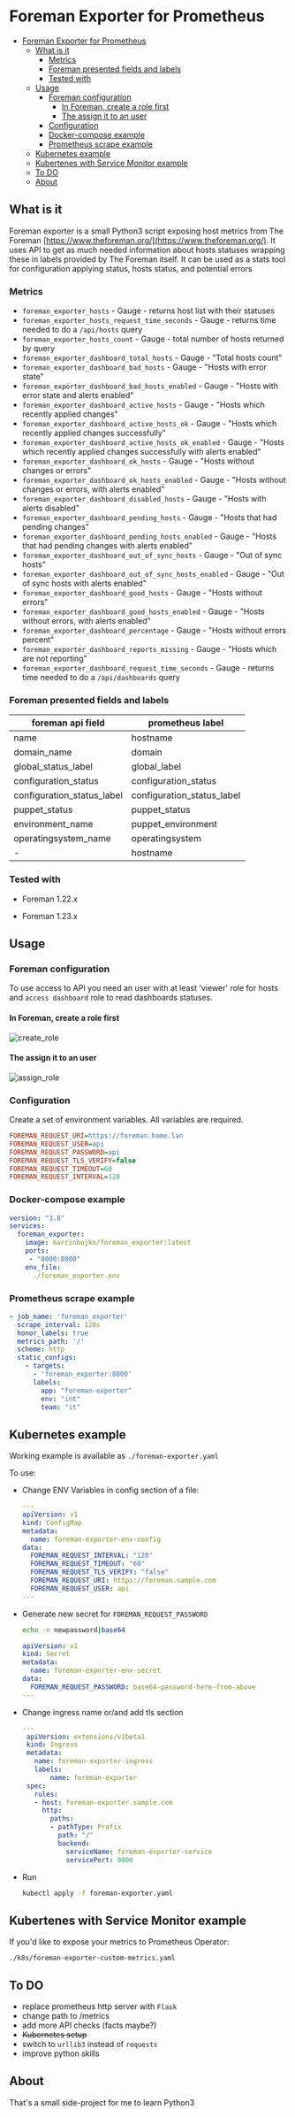 # Foreman Exporter for Prometheus
<!-- TOC -->

- [Foreman Exporter for Prometheus](#foreman-exporter-for-prometheus)
  - [What is it](#what-is-it)
    - [Metrics](#metrics)
    - [Foreman presented fields and labels](#foreman-presented-fields-and-labels)
    - [Tested with](#tested-with)
  - [Usage](#usage)
    - [Foreman configuration](#foreman-configuration)
      - [In Foreman, create a role first](#in-foreman-create-a-role-first)
      - [The assign it to an user](#the-assign-it-to-an-user)
    - [Configuration](#configuration)
    - [Docker-compose example](#docker-compose-example)
    - [Prometheus scrape example](#prometheus-scrape-example)
  - [Kubernetes example](#kubernetes-example)
  - [Kubertenes with Service Monitor example](#kubertenes-with-service-monitor-example)
  - [To DO](#to-do)
  - [About](#about)

<!-- /TOC -->

## What is it

Foreman exporter is a small Python3 script exposing host metrics from The Foreman [https://www.theforeman.org/](https://www.theforeman.org/). It uses API to get as much needed information about hosts statuses wrapping these in labels provided by The Foreman itself.
It can be used as a stats tool for configuration applying status, hosts status, and potential errors

### Metrics

- `foreman_exporter_hosts` - Gauge - returns host list with their statuses
- `foreman_exporter_hosts_request_time_seconds` - Gauge - returns time needed to do a  `/api/hosts` query
- `foreman_exporter_hosts_count` - Gauge - total number of hosts returned by query
- `foreman_exporter_dashboard_total_hosts` - Gauge - "Total hosts count"
- `foreman_exporter_dashboard_bad_hosts` - Gauge - "Hosts with error state"
- `foreman_exporter_dashboard_bad_hosts_enabled` - Gauge - "Hosts with error state and alerts enabled"
- `foreman_exporter_dashboard_active_hosts` - Gauge - "Hosts which recently applied changes"
- `foreman_exporter_dashboard_active_hosts_ok` - Gauge - "Hosts which recently applied changes successfully"
- `foreman_exporter_dashboard_active_hosts_ok_enabled` - Gauge - "Hosts which recently applied changes successfully with alerts enabled"
- `foreman_exporter_dashboard_ok_hosts` - Gauge - "Hosts without changes or errors"
- `foreman_exporter_dashboard_ok_hosts_enabled` - Gauge - "Hosts without changes or errors, with alerts enabled"
- `foreman_exporter_dashboard_disabled_hosts` - Gauge - "Hosts with alerts disabled"
- `foreman_exporter_dashboard_pending_hosts` - Gauge - "Hosts that had pending changes"
- `foreman_exporter_dashboard_pending_hosts_enabled` - Gauge - "Hosts that had pending changes with alerts enabled"
- `foreman_exporter_dashboard_out_of_sync_hosts` - Gauge - "Out of sync hosts"
- `foreman_exporter_dashboard_out_of_sync_hosts_enabled` - Gauge - "Out of sync hosts with alerts enabled"
- `foreman_exporter_dashboard_good_hosts` - Gauge - "Hosts without errors"
- `foreman_exporter_dashboard_good_hosts_enabled` - Gauge - "Hosts without errors, with alerts enabled"
- `foreman_exporter_dashboard_percentage` - Gauge - "Hosts without errors percent"
- `foreman_exporter_dashboard_reports_missing` - Gauge - "Hosts which are not reporting"
- `foreman_exporter_dashboard_request_time_seconds` - Gauge - returns time needed to do a `/api/dashboards` query

### Foreman presented fields and labels

|foreman api field|prometheus label|
|-----------------|----------------|
|name|hostname|
|domain_name|domain|
|global_status_label|global_label|
|configuration_status|configuration_status|
|configuration_status_label|configuration_status_label|
|puppet_status|puppet_status|
|environment_name|puppet_environment|
|operatingsystem_name|operatingsystem|
|-|hostname|

### Tested with

- Foreman 1.22.x

- Foreman 1.23.x

## Usage

### Foreman configuration

To use access to API you need an user with at least 'viewer' role for hosts and `access dashboard` role to read dashboards statuses.

#### In Foreman, create a role first

![create_role](./images/01_create_role.png)

#### The assign it to an user

![assign_role](./images/02_assign_role_to_user.png)

### Configuration

Create a set of environment variables. All variables are required.

```ini
FOREMAN_REQUEST_URI=https://foreman.home.lan
FOREMAN_REQUEST_USER=api
FOREMAN_REQUEST_PASSWORD=api
FOREMAN_REQUEST_TLS_VERIFY=false
FOREMAN_REQUEST_TIMEOUT=60
FOREMAN_REQUEST_INTERVAL=120
```

### Docker-compose example

```yaml
version: "3.8"
services:
  foreman_exporter:
    image: marcinbojko/foreman_exporter:latest
    ports:
     - "8000:8000"
    env_file:
      ./foreman_exporter.env
```

### Prometheus scrape example

```yaml
- job_name: 'foreman_exporter'
  scrape_interval: 120s
  honor_labels: true
  metrics_path: '/'
  scheme: http
  static_configs:
    - targets:
      - 'foreman_exporter:8000'
      labels:
        app: "foreman-exporter"
        env: "int"
        team: "it"
```

## Kubernetes example

Working example is available as `./foreman-exporter.yaml`

To use:

- Change ENV Variables in config section of a file:

  ```yaml
  ---
  apiVersion: v1
  kind: ConfigMap
  metadata:
    name: foreman-exporter-env-config
  data:
    FOREMAN_REQUEST_INTERVAL: "120"
    FOREMAN_REQUEST_TIMEOUT: "60"
    FOREMAN_REQUEST_TLS_VERIFY: "false"
    FOREMAN_REQUEST_URI: https://foreman.sample.com
    FOREMAN_REQUEST_USER: api
  ---
  ```

- Generate new secret for `FOREMAN_REQUEST_PASSWORD`

  ```bash
  echo -n newpassword|base64
  ```

  ```yaml
  apiVersion: v1
  kind: Secret
  metadata:
    name: foreman-exporter-env-secret
  data:
    FOREMAN_REQUEST_PASSWORD: base64-password-here-from-above
  ---
  ```

- Change ingress name or/and add tls section

  ```yaml
  ---
   apiVersion: extensions/v1beta1
   kind: Ingress
   metadata:
     name: foreman-exporter-ingress
     labels:
         name: foreman-exporter
   spec:
     rules:
     - host: foreman-exporter.sample.com
       http:
         paths:
         - pathType: Prefix
           path: "/"
           backend:
             serviceName: foreman-exporter-service
             servicePort: 8000
   ```

- Run

  ```bash
  kubectl apply -f foreman-exporter.yaml
  ```

## Kubertenes with Service Monitor example

If you'd like to expose your metrics to Prometheus Operator:

`./k8s/foreman-exporter-custom-metrics.yaml`

## To DO

- replace prometheus http server with `Flask`
- change path to /metrics
- add more API checks (facts maybe?)
- ~~Kubernetes setup~~
- switch to `urllib3` instead of `requests`
- improve python skills

## About

That's a small side-project for me to learn Python3
